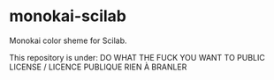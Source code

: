 # monokai-scilab
Monokai color sheme for Scilab.

This repository is under:
DO WHAT THE FUCK YOU WANT TO PUBLIC LICENSE /  LICENCE PUBLIQUE RIEN À BRANLER
